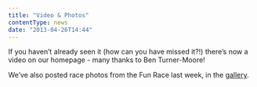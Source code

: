 ```yaml
---
title: "Video & Photos"
contentType: news
date: "2013-04-26T14:44"
---
```


If you haven’t already seen it (how can you have missed it?!) there’s now a video on our homepage -
many thanks to Ben Turner-Moore!

We’ve also posted race photos from the Fun Race last week, in the
[gallery](/gallery/2013/130419_racers).
